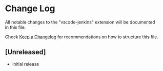 # Change Log
All notable changes to the "vscode-jenkins" extension will be documented in this file.

Check [Keep a Changelog](http://keepachangelog.com/) for recommendations on how to structure this file.

## [Unreleased]
- Initial release